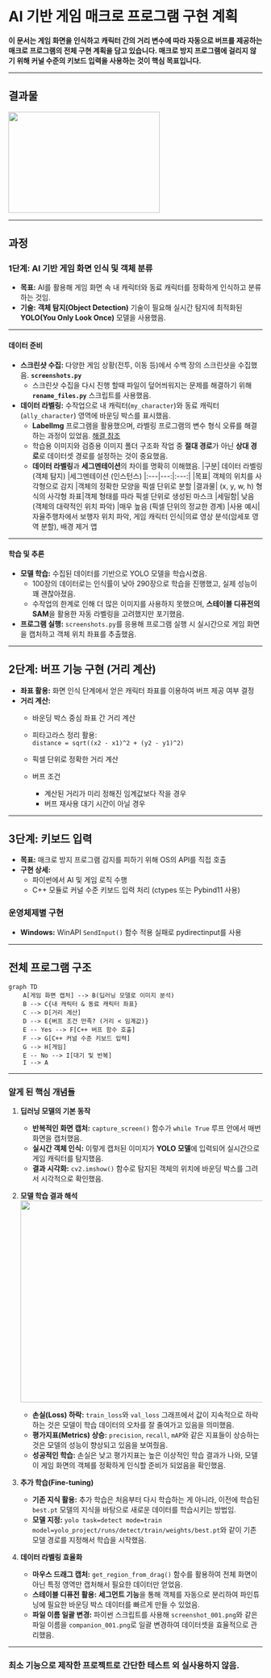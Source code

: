 # AI 기반 게임 매크로 프로그램 구현 계획

**이 문서는 게임 화면을 인식하고 캐릭터 간의 거리 변수에 따라 자동으로 버프를 제공하는 매크로 프로그램의 전체 구현 계획을 담고 있습니다. 매크로 방지 프로그램에 걸리지 않기 위해 커널 수준의 키보드 입력을 사용하는 것이 핵심 목표입니다.**

---
## 결과물
<img src="Result.gif" width="300" height="200"/>

---
## 과정
### 1단계: AI 기반 게임 화면 인식 및 객체 분류

* **목표:** AI를 활용해 게임 화면 속 내 캐릭터와 동료 캐릭터를 정확하게 인식하고 분류하는 것임.
* **기술:** **객체 탐지(Object Detection)** 기술이 필요해 실시간 탐지에 최적화된 **YOLO(You Only Look Once)** 모델을 사용했음.
---
#### 데이터 준비

* **스크린샷 수집:** 다양한 게임 상황(전투, 이동 등)에서 수백 장의 스크린샷을 수집했음. **`screenshots.py`**
    * 스크린샷 수집을 다시 진행 할때  파일이 덮어씌워지는 문제를 해결하기 위해 **`rename_files.py`** 스크립트를 사용했음.
* **데이터 라벨링:** 수작업으로 내 캐릭터(`my_character`)와 동료 캐릭터(`ally_character`) 영역에 바운딩 박스를 표시했음.
    * **LabelImg** 프로그램을 활용했으며, 라벨링 프로그램의 변수 형식 오류를 해결하는 과정이 있었음. [해결 참조](https://velog.io/@hglee_gun/Data-Labeling)
    * 학습용 이미지와 검증용 이미지 폴더 구조화 작업 중 **절대 경로**가 아닌 **상대 경로**로 데이터셋 경로를 설정하는 것이 중요했음.
    * **데이터 라벨링**과 **세그멘테이션**의 차이를 명확히 이해했음.
        |구분|	데이터 라벨링 (객체 탐지)  |세그멘테이션 (인스턴스)
        |:---|---:|:---:|
        |목표|	객체의 위치를 사각형으로 감지  |객체의 정확한 모양을 픽셀 단위로 분할
        |결과물|	(x, y, w, h) 형식의 사각형 좌표|객체 형태를 따라 픽셀 단위로 생성된 마스크
        |세밀함|	낮음 (객체의 대략적인 위치 파악) |매우 높음 (픽셀 단위의 정교한 경계)
        |사용 예시|	자율주행차에서 보행자 위치 파악, 게임 캐릭터 인식|의료 영상 분석(암세포 영역 분할), 배경 제거 앱
---
#### 학습 및 추론

* **모델 학습:** 수집된 데이터를 기반으로 YOLO 모델을 학습시켰음.
    * 100장의 데이터로는 인식률이 낮아 290장으로 학습을 진행했고, 실제 성능이 꽤 괜찮아졌음.
    * 수작업의 한계로 인해 더 많은 이미지를 사용하지 못했으며, **스테이블 디퓨전의 SAM**을 활용한 자동 라벨링을 고려했지만 포기했음.
* **프로그램 실행:** `screenshots.py`를 응용해 프로그램 실행 시 실시간으로 게임 화면을 캡처하고 객체 위치 좌표를 추출했음.

---

## 2단계: 버프 기능 구현 (거리 계산)

- **좌표 활용:** 화면 인식 단계에서 얻은 캐릭터 좌표를 이용하여 버프 제공 여부 결정
- **거리 계산:** 
  - 바운딩 박스 중심 좌표 간 거리 계산
  - 피타고라스 정리 활용:  
    `distance = sqrt((x2 - x1)^2 + (y2 - y1)^2)`
  - 픽셀 단위로 정확한 거리 계산

  - 버프 조건
    - 계산된 거리가 미리 정해진 임계값보다 작을 경우
    - 버프 재사용 대기 시간이 아닐 경우
---

## 3단계: 키보드 입력

- **목표:** 매크로 방지 프로그램 감지를 피하기 위해 OS의 API를 직접 호출
- **구현 상세:**
  - 파이썬에서 AI 및 게임 로직 수행
  - C++ 모듈로 커널 수준 키보드 입력 처리 (ctypes 또는 Pybind11 사용)

### 운영체제별 구현
- **Windows:** WinAPI `SendInput()` 함수 적용 실패로 pydirectinput를 사용

---

## 전체 프로그램 구조

```mermaid
graph TD
    A[게임 화면 캡처] --> B(딥러닝 모델로 이미지 분석)
    B --> C{내 캐릭터 & 동료 캐릭터 좌표}
    C --> D[거리 계산]
    D --> E{버프 조건 만족? (거리 < 임계값)}
    E -- Yes --> F[C++ 버프 함수 호출]
    F --> G[C++ 커널 수준 키보드 입력]
    G --> H[게임]
    E -- No --> I[대기 및 반복]
    I --> A
```
---

### 알게 된 핵심 개념들

1.  **딥러닝 모델의 기본 동작**
    * **반복적인 화면 캡처:** `capture_screen()` 함수가 `while True` 루프 안에서 매번 화면을 캡처했음.
    * **실시간 객체 인식:** 이렇게 캡처된 이미지가 **YOLO 모델**에 입력되어 실시간으로 게임 캐릭터를 탐지했음.
    * **결과 시각화:** `cv2.imshow()` 함수로 탐지된 객체의 위치에 바운딩 박스를 그려서 시각적으로 확인했음.

2.  **모델 학습 결과 해석** 
    <br><img src="yolo_project/Game_Macro/companion_try/results.png" width="600" height="400"/></br>
    * **손실(Loss) 하락:** `train_loss`와 `val_loss` 그래프에서 값이 지속적으로 하락하는 것은 모델이 학습 데이터의 오차를 잘 줄여가고 있음을 의미했음.
    * **평가지표(Metrics) 상승:** `precision`, `recall`, `mAP`와 같은 지표들이 상승하는 것은 모델의 성능이 향상되고 있음을 보여줬음.
    * **성공적인 학습:** 손실은 낮고 평가지표는 높은 이상적인 학습 결과가 나와, 모델이 게임 화면의 객체를 정확하게 인식할 준비가 되었음을 확인했음.

3.  **추가 학습(Fine-tuning)**
    * **기존 지식 활용:** 추가 학습은 처음부터 다시 학습하는 게 아니라, 이전에 학습된 `best.pt` 모델의 지식을 바탕으로 새로운 데이터를 학습시키는 방법임.
    * **모델 지정:** `yolo task=detect mode=train model=yolo_project/runs/detect/train/weights/best.pt`와 같이 기존 모델 경로를 지정해서 학습을 시작했음.

4.  **데이터 라벨링 효율화**
    * **마우스 드래그 캡처:** `get_region_from_drag()` 함수를 활용하여 전체 화면이 아닌 특정 영역만 캡처해서 필요한 데이터만 얻었음.
    * **스테이블 디퓨전 활용:** **세그먼트 기능**을 통해 객체를 자동으로 분리하여 파인튜닝에 필요한 바운딩 박스 데이터를 빠르게 만들 수 있었음.
    * **파일 이름 일괄 변경:** 파이썬 스크립트를 사용해 `screenshot_001.png`와 같은 파일 이름을 `companion_001.png`로 일괄 변경하여 데이터셋을 효율적으로 관리했음.

---
### 최소 기능으로 제작한 프로젝트로 간단한 테스트 외 실사용하지 않음.